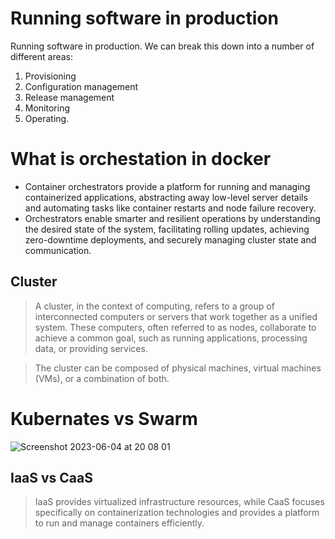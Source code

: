 # Running software in production

Running software in production. We can break this down into a number of different areas:
1. Provisioning
2. Configuration management
3. Release management
4. Monitoring 
5. Operating.

# What is orchestation in docker
- Container orchestrators provide a platform for running and managing containerized applications, abstracting away low-level server details and automating tasks like container restarts and node failure recovery.
- Orchestrators enable smarter and resilient operations by understanding the desired state of the system, facilitating rolling updates, achieving zero-downtime deployments, and securely managing cluster state and communication.


## Cluster
> A cluster, in the context of computing, refers to a group of interconnected computers or servers that work together as a unified system. These computers, often referred to as nodes, collaborate to achieve a common goal, such as running applications, processing data, or providing services.

>  The cluster can be composed of physical machines, virtual machines (VMs), or a combination of both.

# Kubernates vs Swarm
![Screenshot 2023-06-04 at 20 08 01](https://github.com/daniel-enqz/ruby-corners-100/assets/72522628/2c13164b-bd8d-4e89-a4ce-a5b9345a170f)

## IaaS vs CaaS

> IaaS provides virtualized infrastructure resources, while CaaS focuses specifically on containerization technologies and provides a platform to run and manage containers efficiently.
